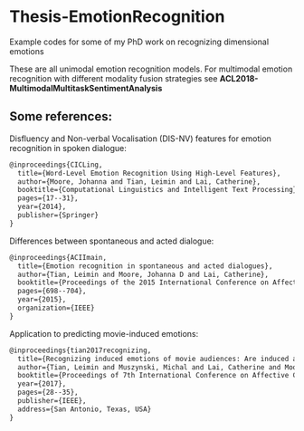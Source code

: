 # Thesis-EmotionRecognition
Example codes for some of my PhD work on recognizing dimensional emotions

These are all unimodal emotion recognition models. For multimodal emotion recognition with different modality fusion strategies see **ACL2018-MultimodalMultitaskSentimentAnalysis**

## Some references:

Disfluency and Non-verbal Vocalisation (DIS-NV) features for emotion recognition in spoken dialogue:

```latex
@inproceedings{CICLing,
  title={Word-Level Emotion Recognition Using High-Level Features},
  author={Moore, Johanna and Tian, Leimin and Lai, Catherine},
  booktitle={Computational Linguistics and Intelligent Text Processing},
  pages={17--31},
  year={2014},
  publisher={Springer}
}
```

Differences between spontaneous and acted dialogue:

```latex
@inproceedings{ACIImain,
  title={Emotion recognition in spontaneous and acted dialogues},
  author={Tian, Leimin and Moore, Johanna D and Lai, Catherine},
  booktitle={Proceedings of the 2015 International Conference on Affective Computing and Intelligent Interaction},
  pages={698--704},
  year={2015},
  organization={IEEE}
}
```

Application to predicting movie-induced emotions:

```latex
@inproceedings{tian2017recognizing,
  title={Recognizing induced emotions of movie audiences: Are induced and perceived emotions the same?},
  author={Tian, Leimin and Muszynski, Michal and Lai, Catherine and Moore, Johanna D and Kostoulas, Theodoros and Lombardo, Patrizia and Pun, Thierry and Chanel, Guillaume},
  booktitle={Proceedings of 7th International Conference on Affective Computing and Intelligent Interaction},
  year={2017},
  pages={28--35},
  publisher={IEEE},
  address={San Antonio, Texas, USA}
}
```
